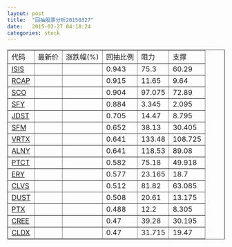 ```yaml
---
layout: post
title:  "回抽股票分析20150327"
date:   2015-03-27 04:18:24
categories: stock
---
```

<script type="text/javascript">
var stockList = []
stockList.push('gb_isis');
stockList.push('gb_rcap');
stockList.push('gb_sco');
stockList.push('gb_sfy');
stockList.push('gb_jdst');
stockList.push('gb_sfm');
stockList.push('gb_vrtx');
stockList.push('gb_alny');
stockList.push('gb_ptct');
stockList.push('gb_ery');
stockList.push('gb_clvs');
stockList.push('gb_dust');
stockList.push('gb_ptx');
stockList.push('gb_cree');
stockList.push('gb_cldx');
</script>
<table border="1">
 <tr>
 <td>代码</td>
 <td>最新价</td>
 <td>涨跌幅(%)</td>
 <td>回抽比例</td>
 <td>阻力</td>
 <td>支撑</td>
</tr>
  <tr id="isis">
  <td><a href="http://stock.finance.sina.com.cn/usstock/quotes/ISIS.html" target="_blank">ISIS</a></td><td></td><td></td><td>0.943</td><td>75.3</td><td>60.29</td></tr>
  <tr id="rcap">
  <td><a href="http://stock.finance.sina.com.cn/usstock/quotes/RCAP.html" target="_blank">RCAP</a></td><td></td><td></td><td>0.915</td><td>11.65</td><td>9.64</td></tr>
  <tr id="sco">
  <td><a href="http://stock.finance.sina.com.cn/usstock/quotes/SCO.html" target="_blank">SCO</a></td><td></td><td></td><td>0.904</td><td>97.075</td><td>72.89</td></tr>
  <tr id="sfy">
  <td><a href="http://stock.finance.sina.com.cn/usstock/quotes/SFY.html" target="_blank">SFY</a></td><td></td><td></td><td>0.884</td><td>3.345</td><td>2.095</td></tr>
  <tr id="jdst">
  <td><a href="http://stock.finance.sina.com.cn/usstock/quotes/JDST.html" target="_blank">JDST</a></td><td></td><td></td><td>0.705</td><td>14.47</td><td>8.795</td></tr>
  <tr id="sfm">
  <td><a href="http://stock.finance.sina.com.cn/usstock/quotes/SFM.html" target="_blank">SFM</a></td><td></td><td></td><td>0.652</td><td>38.13</td><td>30.405</td></tr>
  <tr id="vrtx">
  <td><a href="http://stock.finance.sina.com.cn/usstock/quotes/VRTX.html" target="_blank">VRTX</a></td><td></td><td></td><td>0.641</td><td>133.48</td><td>108.725</td></tr>
  <tr id="alny">
  <td><a href="http://stock.finance.sina.com.cn/usstock/quotes/ALNY.html" target="_blank">ALNY</a></td><td></td><td></td><td>0.641</td><td>118.53</td><td>89.08</td></tr>
  <tr id="ptct">
  <td><a href="http://stock.finance.sina.com.cn/usstock/quotes/PTCT.html" target="_blank">PTCT</a></td><td></td><td></td><td>0.582</td><td>75.18</td><td>49.918</td></tr>
  <tr id="ery">
  <td><a href="http://stock.finance.sina.com.cn/usstock/quotes/ERY.html" target="_blank">ERY</a></td><td></td><td></td><td>0.577</td><td>23.165</td><td>18.7</td></tr>
  <tr id="clvs">
  <td><a href="http://stock.finance.sina.com.cn/usstock/quotes/CLVS.html" target="_blank">CLVS</a></td><td></td><td></td><td>0.512</td><td>81.82</td><td>63.085</td></tr>
  <tr id="dust">
  <td><a href="http://stock.finance.sina.com.cn/usstock/quotes/DUST.html" target="_blank">DUST</a></td><td></td><td></td><td>0.508</td><td>20.61</td><td>13.175</td></tr>
  <tr id="ptx">
  <td><a href="http://stock.finance.sina.com.cn/usstock/quotes/PTX.html" target="_blank">PTX</a></td><td></td><td></td><td>0.488</td><td>12.2</td><td>8.305</td></tr>
  <tr id="cree">
  <td><a href="http://stock.finance.sina.com.cn/usstock/quotes/CREE.html" target="_blank">CREE</a></td><td></td><td></td><td>0.47</td><td>39.28</td><td>30.195</td></tr>
  <tr id="cldx">
  <td><a href="http://stock.finance.sina.com.cn/usstock/quotes/CLDX.html" target="_blank">CLDX</a></td><td></td><td></td><td>0.47</td><td>31.715</td><td>19.47</td></tr>
</table>
